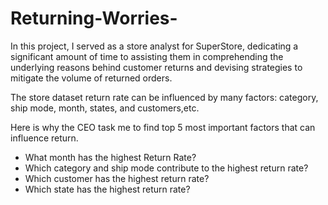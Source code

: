 # Returning-Worries-
In this project, I served as a store analyst for SuperStore, dedicating a significant amount of time to assisting them in comprehending the underlying reasons behind customer returns and devising strategies to mitigate the volume of returned orders.

The store dataset return rate can be influenced by many factors: category, ship mode, month, states, and customers,etc.

Here is why the CEO task me to find top 5 most important factors that can influence return.
- What month has the highest Return Rate?
- Which category and ship mode contribute to the highest return rate?
- Which customer has the highest return rate?
- Which state has the highest return rate?
 
